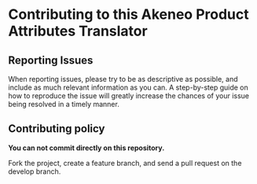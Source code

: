 Contributing to this Akeneo Product Attributes Translator
=====================================


Reporting Issues
----------------

When reporting issues, please try to be as descriptive as possible, and include
as much relevant information as you can. A step-by-step guide on how to
reproduce the issue will greatly increase the chances of your issue being
resolved in a timely manner.


Contributing policy
-------------------

**You can not commit directly on this repository.**

Fork the project, create a feature branch, and send a pull request on the develop branch.
